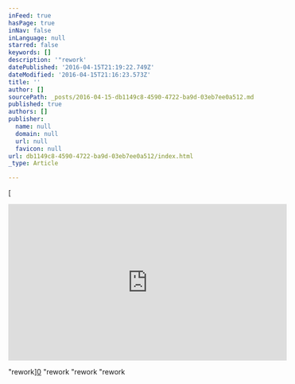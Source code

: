 ```yaml
---
inFeed: true
hasPage: true
inNav: false
inLanguage: null
starred: false
keywords: []
description: '"rework'
datePublished: '2016-04-15T21:19:22.749Z'
dateModified: '2016-04-15T21:16:23.573Z'
title: ''
author: []
sourcePath: _posts/2016-04-15-db1149c8-4590-4722-ba9d-03eb7ee0a512.md
published: true
authors: []
publisher:
  name: null
  domain: null
  url: null
  favicon: null
url: db1149c8-4590-4722-ba9d-03eb7ee0a512/index.html
_type: Article

---
```

[

<iframe width="560" height="315" src="https://www.youtube.com/embed/ucJF8kuimgI" frameborder="0" allowfullscreen="allowfullscreen" style=""></iframe>

"rework][0]
"rework
"rework
"rework

[0]: href